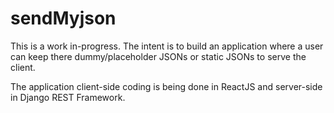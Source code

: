 # sendMyjson

This is a work in-progress. The intent is to build an application where a user can keep there dummy/placeholder JSONs or static JSONs to serve the client.

The application client-side coding is being done in ReactJS and server-side in Django REST Framework.
